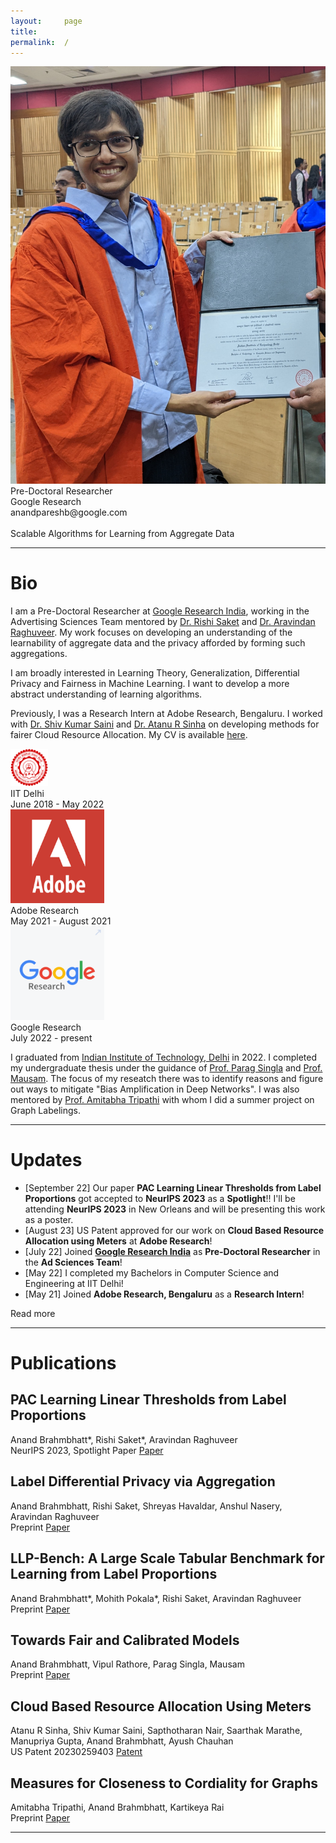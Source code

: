 ```yaml
---
layout:     page
title:
permalink:  /
---
```


<div class="row">
    <div class="col-sm-4 col-xs-8">
        <img src="/img/anand_photo_1.jpg">
    </div>
    <div class="col-sm-6 col-xs-12" style="margin-bottom: 0;">
       Pre-Doctoral Researcher<br>
        Google Research<br>
        anandpareshb@google.com
        <br>
        <br>
        Scalable Algorithms for Learning from Aggregate Data
    </div>
</div>
<hr>


<a name="/bio"></a>
# Bio

I am a Pre-Doctoral Researcher at [Google Research India](https://research.google/locations/india/), working in the Advertising Sciences Team mentored by [Dr. Rishi Saket](https://research.google/people/107857/) and [Dr. Aravindan Raghuveer](https://research.google/people/107631/). My work focuses on developing an understanding of the learnability of aggregate data and the privacy afforded by forming such aggregations.

I am broadly interested in Learning Theory, Generalization, Differential Privacy and Fairness in Machine Learning. I want to develop a more abstract understanding of learning algorithms.

Previously, I was a Research Intern at Adobe Research, Bengaluru. I worked with [Dr. Shiv Kumar Saini](https://research.adobe.com/person/shiv-kumar-saini/) and [Dr. Atanu R Sinha](https://research.adobe.com/person/atanu-sinha/) on developing methods for fairer Cloud Resource Allocation. My CV is available <a href="https://anand.github.io/img/Resume_Improved%20(1).pdf" target="_blank">here</a>.

<div class="row" id="timeline-logos">
    <div class="col-lg-3">
        <div class="logo-wrap">
            <span class="helper"></span>
            <a href="https://home.iitd.ac.in/"><img style="width:60px;" src="/img/IITD_Logo.png"></a>
        </div>
        <div class="logo-desc">
            IIT Delhi<br>
            June 2018 - May 2022
        </div>
    </div>
    <div class="col-lg-3">
        <div class="logo-wrap">
            <span class="helper"></span>
            <a href="https://research.adobe.com/"><img style="width:150px;" src="/img/Adobe_logo.png"></a>
        </div>
        <div class="logo-desc">
            Adobe Research<br>
            May 2021 - August 2021
        </div>
    </div>
    <div class="col-lg-3">
        <div class="logo-wrap">
            <span class="helper"></span>
            <a href="//https://research.google/locations/india/"><img style="width:150px;" src="/img/Google_Research_logo.png"></a>
        </div>
        <div class="logo-desc">
            Google Research<br>
            July 2022 - present
        </div>
    </div>
</div>


I graduated from [Indian Institute of Technology, Delhi](https://home.iitd.ac.in/) in 2022. I completed my undergraduate thesis under the guidance of [Prof. Parag Singla](https://www.cse.iitd.ac.in/~parags/) and [Prof. Mausam](https://www.cse.iitd.ac.in/~mausam/). The focus of my reseatch there was to identify reasons and figure out ways to mitigate "Bias Amplification in Deep Networks". I was also mentored by [Prof. Amitabha Tripathi](https://web.iitd.ac.in/~atripath/) with whom I did a summer project on Graph Labelings.

---

<a name="/news"></a>
# Updates
- [September 22] Our paper **PAC Learning Linear Thresholds from Label Proportions** got accepted to **NeurIPS 2023** as a **Spotlight**!! I'll be attending **NeurIPS 2023** in New Orleans and will be presenting this work as a poster.
- [August 23] US Patent approved for our work on **Cloud Based Resource Allocation using Meters** at **Adobe Research**!
- [July 22] Joined [**Google Research India**](https://research.google/locations/india/) as **Pre-Doctoral Researcher** in the **Ad Sciences Team**!
- [May 22] I completed my Bachelors in Computer Science and Engineering at IIT Delhi!
- [May 21] Joined **Adobe Research, Bengaluru** as a **Research Intern**!

<div id="read-more-button">
    <a nohref>Read more</a>
</div>

<hr>


<a name="/publications"></a>
# Publications

<a name="/youdescribe-descriptions-1"></a>
<h2 class="pubt">PAC Learning Linear Thresholds from Label Proportions</h2>
<p class="pubd">
    <span class="authors">Anand Brahmbhatt*, Rishi Saket*, Aravindan Raghuveer  </span> <br>
    <span class="conf">NeurIPS 2023, Spotlight Paper</span> <span class="links">
        <a target="_blank" href="">Paper</a>
    </span>
</p>
<!-- <img src="/img/aamas.png"> -->
<!-- <hr> -->

<a name="/youdescribe-descriptions-1"></a>
<h2 class="pubt">Label Differential Privacy via Aggregation</h2>
<p class="pubd">
    <span class="authors">Anand Brahmbhatt, Rishi Saket, Shreyas Havaldar, Anshul Nasery, Aravindan Raghuveer</span><br> 
    <span class="conf">Preprint</span>  <span class="links">
        <a target="_blank" href="">Paper</a>
    </span>
</p>
<!-- <img src="/img/aamas.png"> -->
<!-- <hr> -->

<a name="/youdescribe-descriptions-1"></a>
<h2 class="pubt">LLP-Bench: A Large Scale Tabular Benchmark for Learning from Label Proportions</h2>
<p class="pubd">
    <span class="authors">Anand Brahmbhatt*, Mohith Pokala*, Rishi Saket, Aravindan Raghuveer</span><br> 
    <span class="conf">Preprint</span>  <span class="links">
        <a target="_blank" href="">Paper</a>
    </span>
</p>
<!-- <img src="/img/aamas.png"> -->
<!-- <hr> -->

<a name="/youdescribe-descriptions-1"></a>
<h2 class="pubt">Towards Fair and Calibrated Models</h2>
<p class="pubd">
    <span class="authors">Anand Brahmbhatt, Vipul Rathore, Parag Singla, Mausam</span><br> 
    <span class="conf">Preprint</span>  <span class="links">
        <a target="_blank" href="">Paper</a>
    </span>
</p>
<!-- <img src="/img/aamas.png"> -->
<!-- <hr> -->

<a name="/youdescribe-descriptions-1"></a>
<h2 class="pubt">Cloud Based Resource Allocation Using Meters</h2>
<p class="pubd">
    <span class="authors">Atanu R Sinha, Shiv Kumar Saini, Sapthotharan Nair, Saarthak Marathe,
Manupriya Gupta, Anand Brahmbhatt, Ayush Chauhan</span><br> 
    <span class="conf">US Patent 20230259403</span>  <span class="links">
        <a target="_blank" href="https://image-ppubs.uspto.gov/dirsearch-public/print/downloadPdf/20230259403">Patent</a>
    </span>
</p>
<!-- <img src="/img/aamas.png"> -->
<!-- <hr> -->

<a name="/youdescribe-descriptions-1"></a>
<h2 class="pubt">Measures for Closeness to Cordiality for Graphs</h2>
<p class="pubd">
    <span class="authors">Amitabha Tripathi, Anand Brahmbhatt, Kartikeya Rai</span><br> 
    <span class="conf">Preprint</span>  <span class="links">
        <a target="_blank" href="">Paper</a>
    </span>
</p>
<!-- <img src="/img/aamas.png"> -->
<!-- <hr> -->

<script src="/js/jquery.min.js"></script>
<script type="text/javascript">
    $('ul:gt(0) li:gt(6)').hide();
    $('#read-more-button > a').click(function() {
        $('ul:gt(0) li:gt(6)').show();
        $('#read-more-button').hide();
    });
</script>

---
